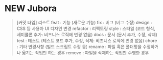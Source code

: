 # NEW Jubora

> [커밋 타입] 리스트
feat : 기능 (새로운 기능)
fix : 버그 (버그 수정)
design : CSS 등 사용자 UI 디자인 변경
refactor : 리팩토링
style : 스타일 (코드 형식, 세미콜론 추가: 비즈니스 로직에 변경 없음)
docs : 문서 (문서 추가, 수정, 삭제)
test : 테스트 (테스트 코드 추가, 수정, 삭제: 비즈니스 로직에 변경 없음)
chore : 기타 변경사항 (빌드 스크립트 수정 등)
rename : 파일 혹은 폴더명을 수정하거나 옮기는 작업만 하는 경우
remove : 파일을 삭제하는 작업만 수행한 경우
